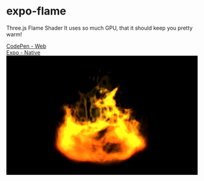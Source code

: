# expo-flame
Three.js Flame Shader
It uses so much GPU, that it should keep you pretty warm!

<a href="https://codepen.io/EvanBacon/full/LzGpda/">CodePen - Web</a>
<br>
<a href="https://exp.host/@bacon/flame">Expo - Native</a>
<br>
<img src="./demo.png" />

